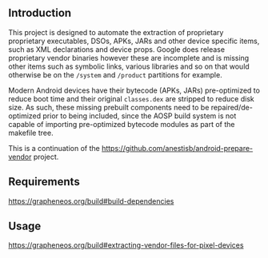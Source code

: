 ## Introduction

This project is designed to automate the extraction of proprietary proprietary executables,
DSOs, APKs, JARs and other device specific items, such as XML declarations and
device props. Google does release proprietary vendor binaries however these are
incomplete and is missing other items such as symbolic links, various libraries
and so on that would otherwise be on the `/system` and `/product` partitions for example.

Modern Android devices have their bytecode (APKs, JARs) pre-optimized to reduce
boot time and their original `classes.dex` are stripped to reduce disk size. 
As such, these missing prebuilt components need to be repaired/de-optimized
prior to being included, since the AOSP build system is not capable of importing
pre-optimized bytecode modules as part of the makefile tree.

This is a continuation of the https://github.com/anestisb/android-prepare-vendor project.

## Requirements

https://grapheneos.org/build#build-dependencies

## Usage

https://grapheneos.org/build#extracting-vendor-files-for-pixel-devices
